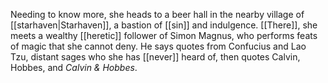 Needing to know more, she heads to a beer hall in the nearby village of [[starhaven|Starhaven]], a bastion of [[sin]] and indulgence. [[There]], she meets a wealthy [[heretic]] follower of Simon Magnus, who performs feats of magic that she cannot deny. He says quotes from Confucius and Lao Tzu, distant sages who she has [[never]] heard of, then quotes Calvin, Hobbes, and *Calvin & Hobbes*. 